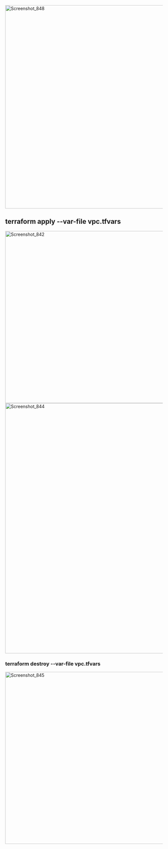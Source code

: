 <img width="650" alt="Screenshot_848" src="https://user-images.githubusercontent.com/13994900/80716016-c4e44380-8abc-11ea-8dbd-99f80acd9c69.png">

## terraform apply --var-file vpc.tfvars

<img width="550" alt="Screenshot_842" src="https://user-images.githubusercontent.com/13994900/80715912-a54d1b00-8abc-11ea-8bae-65c0ceb66df9.png">


<img width="800" alt="Screenshot_844" src="https://user-images.githubusercontent.com/13994900/80715949-b433cd80-8abc-11ea-9022-a76b970a3271.png">

### terraform destroy --var-file vpc.tfvars
<img width="550" alt="Screenshot_845" src="https://user-images.githubusercontent.com/13994900/80715935-aed68300-8abc-11ea-8e19-efa09f13d4d5.png">
